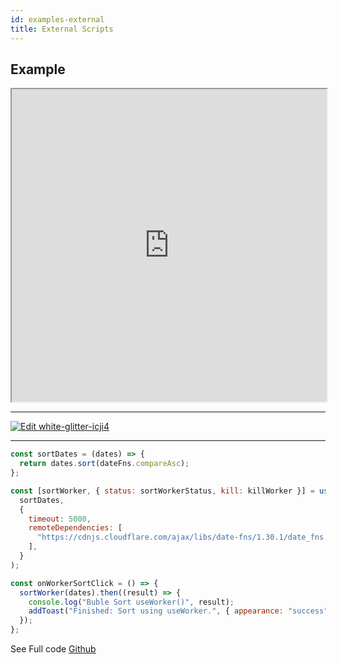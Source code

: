 ```yaml
---
id: examples-external
title: External Scripts
---
```


## Example

<iframe
  width="100%"
  height="500px"
  src="https://codesandbox.io/embed/white-glitter-icji4?fontsize=14&hidenavigation=1&theme=dark">
</iframe>

---

[![Edit white-glitter-icji4](https://codesandbox.io/static/img/play-codesandbox.svg)](https://codesandbox.io/s/white-glitter-icji4?fontsize=14&hidenavigation=1&theme=dark)

---

```javascript
const sortDates = (dates) => {
  return dates.sort(dateFns.compareAsc);
};

const [sortWorker, { status: sortWorkerStatus, kill: killWorker }] = useWorker(
  sortDates,
  {
    timeout: 5000,
    remoteDependencies: [
      "https://cdnjs.cloudflare.com/ajax/libs/date-fns/1.30.1/date_fns.js",
    ],
  }
);

const onWorkerSortClick = () => {
  sortWorker(dates).then((result) => {
    console.log("Buble Sort useWorker()", result);
    addToast("Finished: Sort using useWorker.", { appearance: "success" });
  });
};
```

See Full code [Github](https://github.com/alewin/useWorker/tree/develop/example/src/pages/ExternalScripts)
